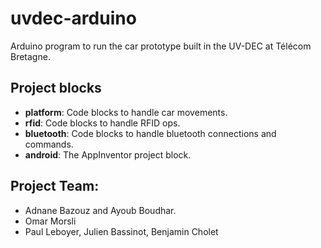 # uvdec-arduino
Arduino program to run the car prototype built in the UV-DEC at Télécom Bretagne.

## Project blocks
- **platform**: Code blocks to handle car movements.
- **rfid**: Code blocks to handle RFID ops.
- **bluetooth**: Code blocks to handle bluetooth connections and commands.
- **android**: The AppInventor project block.

## Project Team:
- Adnane Bazouz and Ayoub Boudhar.
- Omar Morsli
- Paul Leboyer, Julien Bassinot, Benjamin Cholet
